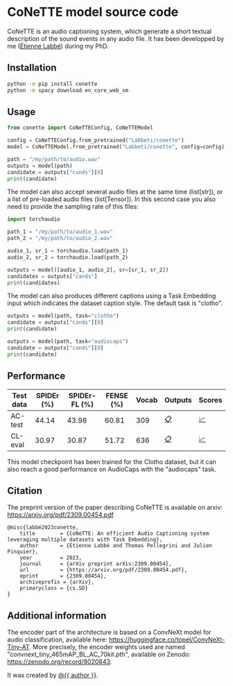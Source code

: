 # CoNeTTE model source code

CoNeTTE is an audio captioning system, which generate a short textual description of the sound events in any audio file. It has been developped by me ([Étienne Labbé](https://labbeti.github.io/)) during my PhD.

## Installation
```bash
python -m pip install conette
python -m spacy download en_core_web_sm
```

## Usage
```py
from conette import CoNeTTEConfig, CoNeTTEModel

config = CoNeTTEConfig.from_pretrained("Labbeti/conette")
model = CoNeTTEModel.from_pretrained("Labbeti/conette", config=config)

path = "/my/path/to/audio.wav"
outputs = model(path)
candidate = outputs["cands"][0]
print(candidate)
```

The model can also accept several audio files at the same time (list[str]), or a list of pre-loaded audio files (list[Tensor]). In this second case you also need to provide the sampling rate of this files:

```py
import torchaudio

path_1 = "/my/path/to/audio_1.wav"
path_2 = "/my/path/to/audio_2.wav"

audio_1, sr_1 = torchaudio.load(path_1)
audio_2, sr_2 = torchaudio.load(path_2)

outputs = model([audio_1, audio_2], sr=[sr_1, sr_2])
candidates = outputs["cands"]
print(candidates)
```

The model can also produces different captions using a Task Embedding input which indicates the dataset caption style. The default task is "clotho".

```py
outputs = model(path, task="clotho")
candidate = outputs["cands"][0]
print(candidate)

outputs = model(path, task="audiocaps")
candidate = outputs["cands"][0]
print(candidate)
```

## Performance

| Test data | SPIDEr (%) | SPIDEr-FL (%) | FENSE (%) | Vocab | Outputs | Scores |
| ------------- | ------------- | ------------- | ------------- | ------------- | ------------- | ------------- |
| AC-test | 44.14 | 43.98 | 60.81 | 309 | [:clipboard:](results/conette/outputs_audiocaps_test.csv) | [:chart_with_upwards_trend:](results/conette/scores_audiocaps_test.yaml) |
| CL-eval | 30.97 | 30.87 | 51.72 | 636 | [:clipboard:](results/conette/outputs_clotho_eval.csv) | [:chart_with_upwards_trend:](results/conette/scores_clotho_eval.yaml) |

This model checkpoint has been trained for the Clotho dataset, but it can also reach a good performance on AudioCaps with the "audiocaps" task.

## Citation
The preprint version of the paper describing CoNeTTE is available on arxiv: https://arxiv.org/pdf/2309.00454.pdf

```
@misc{labbé2023conette,
	title        = {CoNeTTE: An efficient Audio Captioning system leveraging multiple datasets with Task Embedding},
	author       = {Étienne Labbé and Thomas Pellegrini and Julien Pinquier},
	year         = 2023,
	journal      = {arXiv preprint arXiv:2309.00454},
	url          = {https://arxiv.org/pdf/2309.00454.pdf},
	eprint       = {2309.00454},
	archiveprefix = {arXiv},
	primaryclass = {cs.SD}
}
```

## Additional information

The encoder part of the architecture is based on a ConvNeXt model for audio classification, available here: https://huggingface.co/topel/ConvNeXt-Tiny-AT.
More precisely, the encoder weights used are named "convnext_tiny_465mAP_BL_AC_70kit.pth", available on Zenodo: https://zenodo.org/record/8020843.

It was created by [@{{ author }}](https://hf.co/{{author}}).
